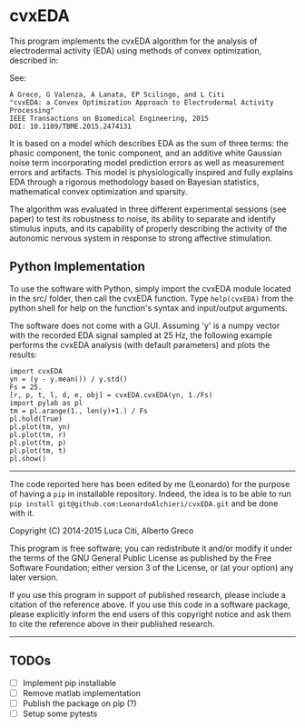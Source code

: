 # cvxEDA

This program implements the cvxEDA algorithm for the analysis of electrodermal
activity (EDA) using methods of convex optimization, described in:

See:
```
A Greco, G Valenza, A Lanata, EP Scilingo, and L Citi
"cvxEDA: a Convex Optimization Approach to Electrodermal Activity Processing"
IEEE Transactions on Biomedical Engineering, 2015
DOI: 10.1109/TBME.2015.2474131
```

It is based on a model which describes EDA as the sum of three terms: the
phasic component, the tonic component, and an additive white Gaussian noise
term incorporating model prediction errors as well as measurement errors and
artifacts.
This model is physiologically inspired and fully explains EDA through a
rigorous methodology based on Bayesian statistics, mathematical convex
optimization and sparsity.

The algorithm was evaluated in three different experimental sessions
(see paper) to test its robustness to noise, its ability to separate and
identify stimulus inputs, and its capability of properly describing the
activity of the autonomic nervous system in response to strong affective
stimulation.

## Python Implementation

To use the software with Python, simply import the cvxEDA module located in
the src/ folder, then call the cvxEDA function. Type `help(cvxEDA)` from the
python shell for help on the function's syntax and input/output arguments.

The software does not come with a GUI. Assuming 'y' is a numpy vector with the
recorded EDA signal sampled at 25 Hz, the following example performs the cvxEDA
analysis (with default parameters) and plots the results:

```
import cvxEDA
yn = (y - y.mean()) / y.std()
Fs = 25.
[r, p, t, l, d, e, obj] = cvxEDA.cvxEDA(yn, 1./Fs)
import pylab as pl
tm = pl.arange(1., len(y)+1.) / Fs
pl.hold(True)
pl.plot(tm, yn)
pl.plot(tm, r)
pl.plot(tm, p)
pl.plot(tm, t)
pl.show()
```
----------------------------------------------------------------------------

The code reported here has been edited by me (Leonardo) for the purpose of having a
`pip` in installable repository. Indeed, the idea is to be able to run `pip install git@github.com:LeonardoAlchieri/cvxEDA.git` and be done with it.

Copyright (C) 2014-2015 Luca Citi, Alberto Greco

This program is free software; you can redistribute it and/or modify it under
the terms of the GNU General Public License as published by the Free Software
Foundation; either version 3 of the License, or (at your option) any later
version.

If you use this program in support of published research, please include a
citation of the reference above. If you use this code in a software package,
please explicitly inform the end users of this copyright notice and ask them
to cite the reference above in their published research.

----------------------------------------------------------------------------
## TODOs

- [ ] Implement pip installable
- [ ] Remove matlab implementation
- [ ] Publish the package on pip (?)
- [ ] Setup some pytests
